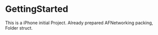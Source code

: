 GettingStarted
==============

This is a iPhone initial Project. Already prepared AFNetworking packing, Folder struct.
